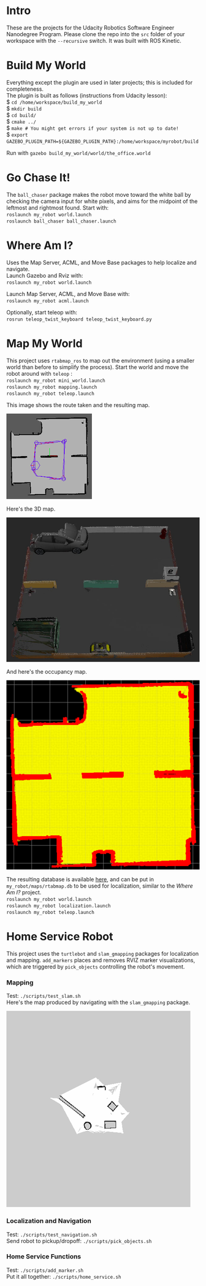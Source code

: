 # Intro
These are the projects for the Udacity Robotics Software Engineer Nanodegree Program. Please clone the repo into the `src` folder of your workspace with the `--recursive` switch. It was built with ROS Kinetic.


# Build My World
Everything except the plugin are used in later projects; this is included for completeness.  
The plugin is built as follows (instructions from Udacity lesson):  
$ `cd /home/workspace/build_my_world`  
$ `mkdir build`  
$ `cd build/`  
$ `cmake ../`  
$ `make # You might get errors if your system is not up to date!`  
$ `export GAZEBO_PLUGIN_PATH=${GAZEBO_PLUGIN_PATH}:/home/workspace/myrobot/build`  

Run with `gazebo build_my_world/world/the_office.world`  



# Go Chase It!
The `ball_chaser` package makes the robot move toward the white ball by checking the camera input for white pixels, and aims for the midpoint of the leftmost and rightmost found. Start with:  
`roslaunch my_robot world.launch`  
`roslaunch ball_chaser ball_chaser.launch`  



# Where Am I?
Uses the Map Server, ACML, and Move Base packages to help localize and navigate.  
Launch Gazebo and Rviz with:  
`roslaunch my_robot world.launch`  

Launch Map Server, ACML, and Move Base with:  
`roslaunch my_robot acml.launch`  

Optionally, start teleop with:  
`rosrun teleop_twist_keyboard teleop_twist_keyboard.py`  



# Map My World
This project uses `rtabmap_ros` to map out the environment (using a smaller world than before to simplify the process). Start the world and move the robot around with `teleop` :  
`roslaunch my_robot mini_world.launch`  
`roslaunch my_robot mapping.launch`  
`roslaunch my_robot teleop.launch`  

This image shows the route taken and the resulting map.  

![The route taken when mapping](images/rtab_route.png)



Here's the 3D map.

![3D map](images/3d_map.png)



And here's the occupancy map.

![Occupancy map](images/occupancy_map.png)



The resulting database is available [here](https://drive.google.com/file/d/1iyAVE3LfqA92Yvxj8nCyixcxft3ElnlB/view?usp=sharing), and can be put in `my_robot/maps/rtabmap.db` to  be used for localization, similar to the *Where Am I?* project.  
`roslaunch my_robot world.launch`  
`roslaunch my_robot localization.launch`  
`roslaunch my_robot teleop.launch`  

# Home Service Robot
This project uses the `turtlebot` and `slam_gmapping` packages for localization and mapping. `add_markers` places and removes RVIZ marker visualizations, which are triggered by `pick_objects` controlling the robot's movement.

### Mapping
Test: `./scripts/test_slam.sh`  
Here's the map produced by navigating with the `slam_gmapping` package.

![slam_gmapping map](map/slam_map.png)

### Localization and Navigation
Test: `./scripts/test_navigation.sh`  
Send robot to pickup/dropoff:  `./scripts/pick_objects.sh`  

### Home Service Functions
Test: `./scripts/add_marker.sh`  
Put it all together:  `./scripts/home_service.sh`  
